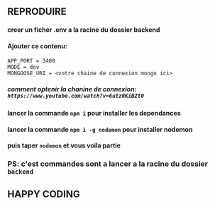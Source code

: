 ## REPRODUIRE

#### creer un ficher .env a la racine du dossier backend

####  Ajouter ce contenu: 

	APP_PORT = 3400
	MODE = dev
	MONGOOSE_URI = <votre chaine de connexion mongo ici> 
##### comment optenir la chanine de connexion: `https://www.youtube.com/watch?v=6utzRKiBZt0`

####  lancer la commande `npm i` pour installer les dependances
#### lancer la commande `npm i -g nodemon` pour installer nodemon 
####  puis taper `nodemon` et vous voila partie


### PS: c'est commandes sont a lancer a la racine du dossier `backend`
	
	
	
	
	
## HAPPY CODING
		


    

